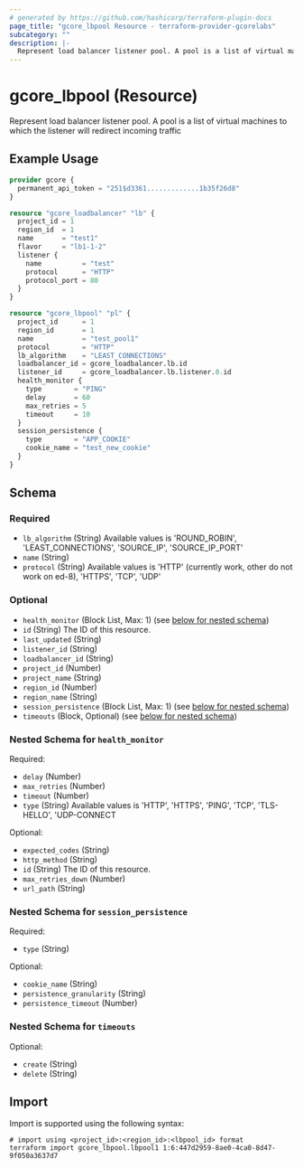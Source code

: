```yaml
---
# generated by https://github.com/hashicorp/terraform-plugin-docs
page_title: "gcore_lbpool Resource - terraform-provider-gcorelabs"
subcategory: ""
description: |-
  Represent load balancer listener pool. A pool is a list of virtual machines to which the listener will redirect incoming traffic
---
```


# gcore_lbpool (Resource)

Represent load balancer listener pool. A pool is a list of virtual machines to which the listener will redirect incoming traffic

## Example Usage

```terraform
provider gcore {
  permanent_api_token = "251$d3361.............1b35f26d8"
}

resource "gcore_loadbalancer" "lb" {
  project_id = 1
  region_id  = 1
  name       = "test1"
  flavor     = "lb1-1-2"
  listener {
    name          = "test"
    protocol      = "HTTP"
    protocol_port = 80
  }
}

resource "gcore_lbpool" "pl" {
  project_id      = 1
  region_id       = 1
  name            = "test_pool1"
  protocol        = "HTTP"
  lb_algorithm    = "LEAST_CONNECTIONS"
  loadbalancer_id = gcore_loadbalancer.lb.id
  listener_id     = gcore_loadbalancer.lb.listener.0.id
  health_monitor {
    type        = "PING"
    delay       = 60
    max_retries = 5
    timeout     = 10
  }
  session_persistence {
    type        = "APP_COOKIE"
    cookie_name = "test_new_cookie"
  }
}
```

<!-- schema generated by tfplugindocs -->
## Schema

### Required

- `lb_algorithm` (String) Available values is 'ROUND_ROBIN', 'LEAST_CONNECTIONS', 'SOURCE_IP', 'SOURCE_IP_PORT'
- `name` (String)
- `protocol` (String) Available values is 'HTTP' (currently work, other do not work on ed-8), 'HTTPS', 'TCP', 'UDP'

### Optional

- `health_monitor` (Block List, Max: 1) (see [below for nested schema](#nestedblock--health_monitor))
- `id` (String) The ID of this resource.
- `last_updated` (String)
- `listener_id` (String)
- `loadbalancer_id` (String)
- `project_id` (Number)
- `project_name` (String)
- `region_id` (Number)
- `region_name` (String)
- `session_persistence` (Block List, Max: 1) (see [below for nested schema](#nestedblock--session_persistence))
- `timeouts` (Block, Optional) (see [below for nested schema](#nestedblock--timeouts))

<a id="nestedblock--health_monitor"></a>
### Nested Schema for `health_monitor`

Required:

- `delay` (Number)
- `max_retries` (Number)
- `timeout` (Number)
- `type` (String) Available values is 'HTTP', 'HTTPS', 'PING', 'TCP', 'TLS-HELLO', 'UDP-CONNECT

Optional:

- `expected_codes` (String)
- `http_method` (String)
- `id` (String) The ID of this resource.
- `max_retries_down` (Number)
- `url_path` (String)


<a id="nestedblock--session_persistence"></a>
### Nested Schema for `session_persistence`

Required:

- `type` (String)

Optional:

- `cookie_name` (String)
- `persistence_granularity` (String)
- `persistence_timeout` (Number)


<a id="nestedblock--timeouts"></a>
### Nested Schema for `timeouts`

Optional:

- `create` (String)
- `delete` (String)

## Import

Import is supported using the following syntax:

```shell
# import using <project_id>:<region_id>:<lbpool_id> format
terraform import gcore_lbpool.lbpool1 1:6:447d2959-8ae0-4ca0-8d47-9f050a3637d7
```
